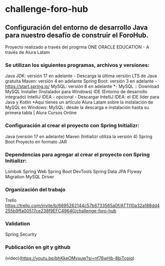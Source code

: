 # challenge-foro-hub
## Configuración del entorno de desarrollo Java para nuestro desafío de construir el ForoHub.
Proyecto realizado a través del progrma ONE ORACLE EDUCATION - A través de Alura Latam
### Se utilizan los siguientes programas, archivos y versiones:

Java JDK: versión 17 en adelante - Descarga la última versión LTS de Java gratuita
Maven: versión 4 en adelante
Spring Boot: versión 3 en adelante - https://start.spring.io/
MySQL: versión 8 en adelante *- MySQL :: Download MySQL Installer (Instalador para Windows)
IDE (Entorno de desarrollo integrado) IntelliJ IDEA - opcional - Descargar IntelliJ IDEA: el IDE líder para Java y Kotlin
*Aquí tienes un artículo Alura Latam sobre la instalación de MySQL en Windows: MySQL: desde la descarga e instalación hasta su primera tabla | Alura Cursos Online

### Configuración al crear el proyecto con Spring Initializr:

Java (versión 17 en adelante)
Maven (Initializr utiliza la versión 4)
Spring Boot
Proyecto en formato JAR

### Dependencias para agregar al crear el proyecto con Spring Initializr:

Lombok
Spring Web
Spring Boot DevTools
Spring Data JPA
Flyway Migration
MySQL Driver

### Organización del trabajo

Trello
https://trello.com/invite/b/6695262144c57b6733565a0f/ATTI10a32a188dd4255b9ffa00517ce238f9EFC49640/challenge-foro-hub

### Validation
Spring Security
### Publicación en git y github
(video)(https://youtu.be/bhKkeOMysuw?si=nf76wHb-8biTcpiq)
